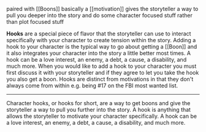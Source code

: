 paired with [[Boons]] 
basically a [[motivation]]
gives the storyteller a way to pull you deeper into the story and do some character focused stuff rather than plot focused stuff

**Hooks** are a special piece of flavor that the storyteller can use to interact specifically with your character to create tension within the story. Adding a hook to your character is the typical way to go about getting a [[Boon]] and it also integrates your character into the story a little better most times. A hook can be a love interest, an enemy, a debt, a cause, a disability, and much more. When you would like to add a hook to your character you must first discuss it with your storyteller and if they agree to let you take the hook you also get a boon. Hooks are distinct from motivations in that they don't always come from within e.g. being #17 on the FBI most wanted list.

---

Character hooks, or hooks for short, are a way to get boons and give the storyteller a way to pull you further into the story. A hook is anything that allows the storyteller to motivate your character specifically. A hook can be a love interest, an enemy, a debt, a cause, a disability, and much more.